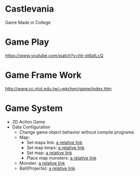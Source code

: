 # Castlevania
Game Made in College

# Game Play
https://www.youtube.com/watch?v=hh-xt6atLcQ

# Game Frame Work
http://www.cc.ntut.edu.tw/~wkchen/game/index.htm

# Game System
- 2D Action Game
- Data Configuration
  - Change game object behavior without compile programe.
  - Map:
    - Set maps link: [a relative link](Data/Maps/BigMap.txt)
    - Set map bmps: [a relative link](Data/Maps/Aisle_A.bpc)
    - Set map: [a relative link](Data/Maps/Aisle_A.map)
    - Place map monsters: [a relative link](Data/Maps/Aisle_A.mst)
  - Monster: [a relative link](Data/Monsters/zombie.txt)
  - Ball(Projecte): [a relative link](Data/Balls/axe.txt)
